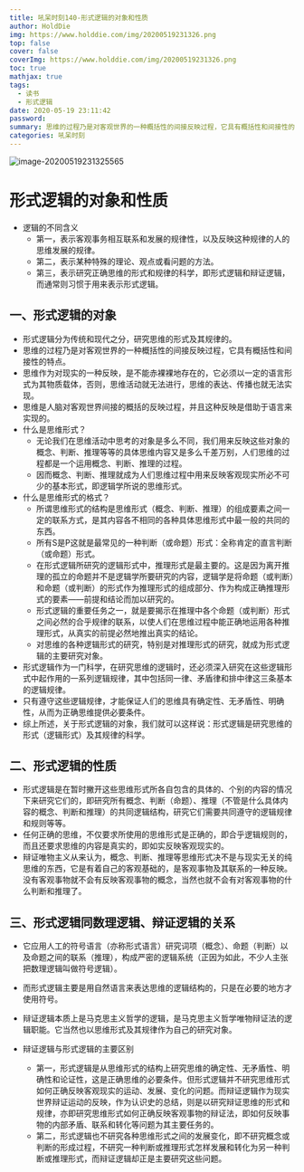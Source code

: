 ```yaml
---
title: 吼呆时刻140-形式逻辑的对象和性质
author: HoldDie
img: https://www.holddie.com/img/20200519231326.png
top: false
cover: false
coverImg: https://www.holddie.com/img/20200519231326.png
toc: true
mathjax: true
tags:
  - 读书
  - 形式逻辑
date: 2020-05-19 23:11:42
password:
summary: 思维的过程乃是对客观世界的一种概括性的间接反映过程，它具有概括性和间接性的特点。
categories: 吼呆时刻
---
```


![image-20200519231325565](https://www.holddie.com/img/20200519231326.png)

# 形式逻辑的对象和性质

- 逻辑的不同含义
  - 第一，表示客观事务相互联系和发展的规律性，以及反映这种规律的人的思维发展的规律。
  - 第二，表示某种特殊的理论、观点或看问题的方法。
  - 第三，表示研究正确思维的形式和规律的科学，即形式逻辑和辩证逻辑，而通常则习惯于用来表示形式逻辑。

## 一、形式逻辑的对象

- 形式逻辑分为传统和现代之分，研究思维的形式及其规律的。
- 思维的过程乃是对客观世界的一种概括性的间接反映过程，它具有概括性和间接性的特点。
- 思维作为对现实的一种反映，是不能赤裸裸地存在的，它必须以一定的语言形式为其物质载体，否则，思维活动就无法进行，思维的表达、传播也就无法实现。
- 思维是人脑对客观世界间接的概括的反映过程，并且这种反映是借助于语言来实现的。
- 什么是思维形式？
  - 无论我们在思维活动中思考的对象是多么不同，我们用来反映这些对象的概念、判断、推理等等的具体思维内容又是多么千差万别，人们思维的过程都是一个运用概念、判断、推理的过程。
  - 因而概念、判断、推理就成为人们思维过程中用来反映客观现实所必不可少的基本形式，即逻辑学所说的思维形式。
- 什么是思维形式的格式？
  - 所谓思维形式的结构是思维形式（概念、判断、推理）的组成要素之间一定的联系方式，是其内容各不相同的各种具体思维形式中最一般的共同的东西。
  - 所有S是P这就是最常见的一种判断（或命题）形式：全称肯定的直言判断（或命题）形式。
  - 在形式逻辑所研究的逻辑形式中，推理形式是最主要的。这是因为离开推理的孤立的命题并不是逻辑学所要研究的内容，逻辑学是将命题（或判断）和命题（或判断）的形式作为推理形式的组成部分、作为构成正确推理形式的要素——前提和结论而加以研究的。
  - 形式逻辑的重要任务之一，就是要揭示在推理中各个命题（或判断）形式之间必然的合乎规律的联系，以使人们在思维过程中能正确地运用各种推理形式，从真实的前提必然地推出真实的结论。
  - 对思维的各种逻辑形式的研究，特别是对推理形式的研究，就成为形式逻辑的主要研究对象。
- 形式逻辑作为一门科学，在研究思维的逻辑时，还必须深入研究在这些逻辑形式中起作用的一系列逻辑规律，其中包括同一律、矛盾律和排中律这三条基本的逻辑规律。
- 只有遵守这些逻辑规律，才能保证人们的思维具有确定性、无矛盾性、明确性，从而为正确思维提供必要条件。
- 综上所述，关于形式逻辑的对象，我们就可以这样说：形式逻辑是研究思维的形式（逻辑形式）及其规律的科学。

## 二、形式逻辑的性质

- 形式逻辑是在暂时撇开这些思维形式所各自包含的具体的、个别的内容的情况下来研究它们的，即研究所有概念、判断（命题）、推理（不管是什么具体内容的概念、判断和推理）的共同逻辑结构，研究它们需要共同遵守的逻辑规律和规则等等。
- 任何正确的思维，不仅要求所使用的思维形式是正确的，即合乎逻辑规则的，而且还要求思维的内容是真实的，即如实反映客观现实的。
- 辩证唯物主义从来认为，概念、判断、推理等思维形式决不是与现实无关的纯思维的东西，它是有着自己的客观基础的，是客观事物及其联系的一种反映。没有客观事物就不会有反映客观事物的概念，当然也就不会有对客观事物的什么判断和推理了。

## 三、形式逻辑同数理逻辑、辩证逻辑的关系

- 它应用人工的符号语言（亦称形式语言）研究词项（概念）、命题（判断）以及命题之间的联系（推理），构成严密的逻辑系统（正因为如此，不少人主张把数理逻辑叫做符号逻辑）。
- 而形式逻辑主要是用自然语言来表达思维的逻辑结构的，只是在必要的地方才使用符号。
- 辩证逻辑本质上是马克思主义哲学的逻辑，是马克思主义哲学唯物辩证法的逻辑职能。它当然也以思维形式及其规律作为自己的研究对象。
- 辩证逻辑与形式逻辑的主要区别

  - 第一，形式逻辑是从思维形式的结构上研究思维的确定性、无矛盾性、明确性和论证性，这是正确思维的必要条件。但形式逻辑并不研究思维形式如何正确反映客观现实的运动、发展、变化的问题。而辩证逻辑作为现实世界辩证运动的反映，作为认识史的总结，则是以研究辩证思维的形式和规律，亦即研究思维形式如何正确反映客观事物的辩证法，即如何反映事物的内部矛盾、联系和转化等问题为其主要任务的。
  - 第二，形式逻辑也不研究各种思维形式之间的发展变化，即不研究概念或判断的形成过程，不研究一种判断或推理形式怎样发展和转化为另一种判断或推理形式，而辩证逻辑却正是主要研究这些问题。

